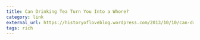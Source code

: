 ```yaml
---
title: Can Drinking Tea Turn You Into a Whore?
category: link
external_url: https://historyofloveblog.wordpress.com/2013/10/10/can-drinking-tea-turn-you-into-a-whore/
tags: rich
---
```

